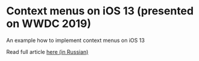 # Context menus on iOS 13 (presented on WWDC 2019)
An example how to implement context menus on iOS 13

Read full article [here (in Russian)](https://habr.com/ru/post/455854/)

